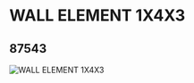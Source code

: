 # WALL ELEMENT 1X4X3
## 87543
![WALL ELEMENT 1X4X3](https://lc-www-live-s.legocdn.com/media/bricks/5/2/4570398.jpg)